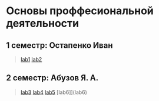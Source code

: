 # Основы проффесиональной деятельности

## 1 семестр: Остапенко Иван

> [lab1](lab1)
> [lab2](lab2)

## 2 семестр: Абузов Я. А. 

> [lab3](lab3)
> [lab4](lab4)
> [lab5](lab5)
> [lab6]](lab6)
